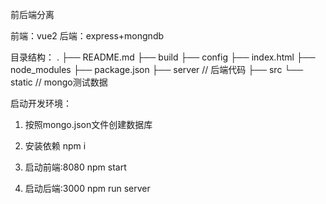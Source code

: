 前后端分离

前端：vue2
后端：express+mongndb

目录结构：
.
├── README.md
├── build
├── config
├── index.html
├── node_modules
├── package.json
├── server // 后端代码
├── src
└── static // mongo测试数据


启动开发环境：

1. 按照mongo.json文件创建数据库

2. 安装依赖 
npm i 

3. 启动前端:8080
npm start

4. 启动后端:3000
npm run server
